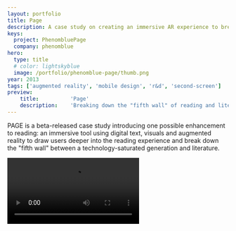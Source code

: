 ```yaml
---
layout: portfolio
title: Page
description: A case study on creating an immersive AR experience to break down the "fifth wall" between technology and literature.
keys:
  project: PhenombluePage
  company: phenomblue
hero:
  type: title
  # color: lightskyblue
  image: /portfolio/phenomblue-page/thumb.png
year: 2013
tags: ['augmented reality', 'mobile design', 'r&d', 'second-screen']
preview:
    title:          'Page'
    description:    'Breaking down the "fifth wall" of reading and literature.'
---
```


PAGE is a beta-released case study introducing one possible enhancement to reading: an immersive tool using digital text, visuals and augmented reality to draw users deeper into the reading experience and break down the "fifth wall" between a technology-saturated generation and literature.

<Video src="https://www.youtube.com/embed/aUp63-1cNGw"></Video>